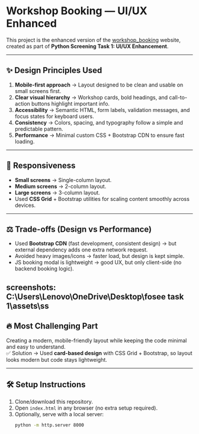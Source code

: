 # Workshop Booking — UI/UX Enhanced

This project is the enhanced version of the [workshop_booking](https://github.com/FOSSEE/workshop_booking) website, created as part of **Python Screening Task 1: UI/UX Enhancement**.  

---

## ✨ Design Principles Used
1. **Mobile-first approach** → Layout designed to be clean and usable on small screens first.  
2. **Clear visual hierarchy** → Workshop cards, bold headings, and call-to-action buttons highlight important info.  
3. **Accessibility** → Semantic HTML, form labels, validation messages, and focus states for keyboard users.  
4. **Consistency** → Colors, spacing, and typography follow a simple and predictable pattern.  
5. **Performance** → Minimal custom CSS + Bootstrap CDN to ensure fast loading.  

---

## 📱 Responsiveness
- **Small screens** → Single-column layout.  
- **Medium screens** → 2-column layout.  
- **Large screens** → 3-column layout.  
- Used **CSS Grid** + Bootstrap utilities for scaling content smoothly across devices.  

---

## ⚖️ Trade-offs (Design vs Performance)
- Used **Bootstrap CDN** (fast development, consistent design) → but external dependency adds one extra network request.  
- Avoided heavy images/icons → faster load, but design is kept simple.  
- JS booking modal is lightweight → good UX, but only client-side (no backend booking logic).  

screenshots:
C:\Users\Lenovo\OneDrive\Desktop\fosee task 1\assets\ss
---

## 🔥 Most Challenging Part
Creating a modern, mobile-friendly layout while keeping the code minimal and easy to understand.  
✅ Solution → Used **card-based design** with CSS Grid + Bootstrap, so layout looks modern but code stays lightweight.  

---

## 🛠️ Setup Instructions
1. Clone/download this repository.  
2. Open `index.html` in any browser (no extra setup required).  
3. Optionally, serve with a local server:  
   ```bash
   python -m http.server 8000
